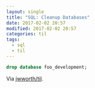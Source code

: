 ```yaml
---
layout: single
title: "SQL: Cleanup Databases"
date: 2017-02-02 20:57
modified: 2017-02-02 20:57
categories: til
tags:
  - sql
  - til
---
```


```sql
drop database foo_development;
```

Via [jwworth/til](https://github.com/jwworth/til).
